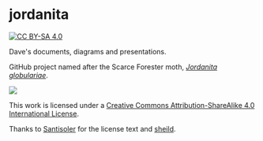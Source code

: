 # jordanita
[![CC BY-SA 4.0][cc-by-sa-shield]][cc-by-sa]

Dave's documents, diagrams and presentations.

GitHub project named after the Scarce Forester moth, _[Jordanita globulariae](https://ukmoths.org.uk/species/jordanita-globulariae/)_.

<a title="Jordanita Globulariae © fnsolly@tiscali.co.uk" href="https://ukmoths.org.uk/species/jordanita-globulariae/">
    <img src="https://ukmoths.org.uk/site/assets/files/12214/0165j_globulariaefs.450x0.jpg"/>
</a>


This work is licensed under a
[Creative Commons Attribution-ShareAlike 4.0 International License][cc-by-sa].

[cc-by-sa]: http://creativecommons.org/licenses/by-sa/4.0/
[cc-by-sa-image]: https://licensebuttons.net/l/by-sa/4.0/88x31.png
[cc-by-sa-shield]: https://img.shields.io/badge/License-CC%20BY--SA%204.0-lightgrey.svg

Thanks to [Santisoler](https://github.com/santisoler) for the license text and [sheild](https://github.com/santisoler/cc-licenses). 

